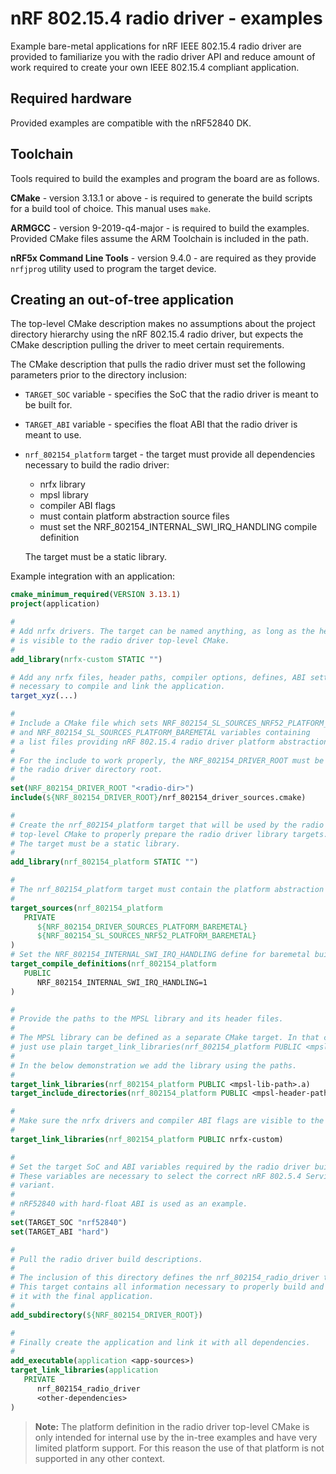 # nRF 802.15.4 radio driver - examples

Example bare-metal applications for nRF IEEE 802.15.4 radio driver are provided to familiarize you
with the radio driver API and reduce amount of work required to create your own IEEE 802.15.4
compliant application.

## Required hardware

Provided examples are compatible with the nRF52840 DK.

## Toolchain

Tools required to build the examples and program the board are as follows.

**CMake** - version 3.13.1 or above - is required to generate the build scripts for a build tool of
choice. This manual uses `make`.

**ARMGCC** - version 9-2019-q4-major - is required to build the examples. Provided CMake files assume
the ARM Toolchain is included in the path.

**nRF5x Command Line Tools** - version 9.4.0 - are required as they provide `nrfjprog` utility used
to program the target device.

## Creating an out-of-tree application

The top-level CMake description makes no assumptions about the project directory hierarchy using the nRF 802.15.4 radio driver, but expects the CMake description pulling the driver to meet certain requirements.

The CMake description that pulls the radio driver must set the following parameters prior to the directory inclusion:
* `TARGET_SOC` variable - specifies the SoC that the radio driver is meant to be built for.
* `TARGET_ABI` variable - specifies the float ABI that the radio driver is meant to use.
* `nrf_802154_platform` target - the target must provide all dependencies necessary to build the radio driver:
   - nrfx library
   - mpsl library
   - compiler ABI flags
   - must contain platform abstraction source files
   - must set the NRF_802154_INTERNAL_SWI_IRQ_HANDLING compile definition

   The target must be a static library.

Example integration with an application:
```cmake
cmake_minimum_required(VERSION 3.13.1)
project(application)

#
# Add nrfx drivers. The target can be named anything, as long as the headers and library
# is visible to the radio driver top-level CMake.
#
add_library(nrfx-custom STATIC "")

# Add any nrfx files, header paths, compiler options, defines, ABI settings etc. that are
# necessary to compile and link the application.
target_xyz(...)

#
# Include a CMake file which sets NRF_802154_SL_SOURCES_NRF52_PLATFORM_BAREMETAL
# and NRF_802154_SL_SOURCES_PLATFORM_BAREMETAL variables containing
# a list files providing nRF 802.15.4 radio driver platform abstraction.
#
# For the include to work properly, the NRF_802154_DRIVER_ROOT must be set to
# the radio driver directory root.
#
set(NRF_802154_DRIVER_ROOT "<radio-dir>")
include(${NRF_802154_DRIVER_ROOT}/nrf_802154_driver_sources.cmake)

#
# Create the nrf_802154_platform target that will be used by the radio driver
# top-level CMake to properly prepare the radio driver library targets.
# The target must be a static library.
#
add_library(nrf_802154_platform STATIC "")

#
# The nrf_802154_platform target must contain the platform abstraction source files.
#
target_sources(nrf_802154_platform
   PRIVATE
      ${NRF_802154_DRIVER_SOURCES_PLATFORM_BAREMETAL}
      ${NRF_802154_SL_SOURCES_NRF52_PLATFORM_BAREMETAL}
)
# Set the NRF_802154_INTERNAL_SWI_IRQ_HANDLING define for baremetal builds.
target_compile_definitions(nrf_802154_platform
   PUBLIC
      NRF_802154_INTERNAL_SWI_IRQ_HANDLING=1
)

#
# Provide the paths to the MPSL library and its header files.
#
# The MPSL library can be defined as a separate CMake target. In that case
# just use plain target_link_libraries(nrf_802154_platform PUBLIC <mpsl-target>)
#
# In the below demonstration we add the library using the paths.
#
target_link_libraries(nrf_802154_platform PUBLIC <mpsl-lib-path>.a)
target_include_directories(nrf_802154_platform PUBLIC <mpsl-header-path>)

#
# Make sure the nrfx drivers and compiler ABI flags are visible to the radio driver
#
target_link_libraries(nrf_802154_platform PUBLIC nrfx-custom)

#
# Set the target SoC and ABI variables required by the radio driver build description.
# These variables are necessary to select the correct nRF 802.5.4 Service Layer library
# variant.
#
# nRF52840 with hard-float ABI is used as an example.
#
set(TARGET_SOC "nrf52840")
set(TARGET_ABI "hard")

#
# Pull the radio driver build descriptions.
#
# The inclusion of this directory defines the nrf_802154_radio_driver target.
# This target contains all information necessary to properly build and link
# it with the final application.
#
add_subdirectory(${NRF_802154_DRIVER_ROOT})

#
# Finally create the application and link it with all dependencies.
#
add_executable(application <app-sources>)
target_link_libraries(application
   PRIVATE
      nrf_802154_radio_driver
      <other-dependencies>
)

```

> __Note:__ The platform definition in the radio driver top-level CMake is only intended for internal use by the in-tree examples and have very limited platform support. For this reason the use of that platform is not supported in any other context.
